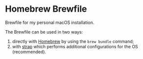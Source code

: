 # Homebrew Brewfile
Brewfile for my personal macOS installation. 

The Brewfile can be used in two ways:
1. directly with [Homebrew](https://brew.sh/) by using the `brew bundle` command;
1. with [strap](https://github.com/MikeMcQuaid/strap) which performs additional configurations for the OS (recommended).
